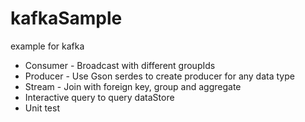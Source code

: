 # kafkaSample
example for kafka
- Consumer - Broadcast with different groupIds
- Producer - Use Gson serdes to create producer for any data type
- Stream - Join with foreign key, group and aggregate
- Interactive query to query dataStore
- Unit test
